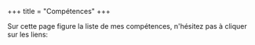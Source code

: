 +++
title = "Compétences"
+++

Sur cette page figure la liste de mes compétences, n'hésitez pas à cliquer sur les liens:

